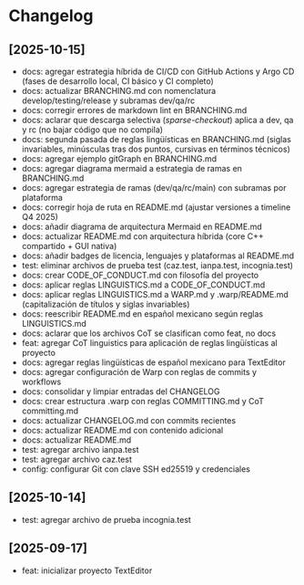 # Changelog

## [2025-10-15]

- docs: agregar estrategia híbrida de CI/CD con GitHub Actions y Argo CD (fases de desarrollo local, CI básico y CI completo)
- docs: actualizar BRANCHING.md con nomenclatura develop/testing/release y subramas dev/qa/rc
- docs: corregir errores de markdown lint en BRANCHING.md
- docs: aclarar que descarga selectiva (*sparse-checkout*) aplica a dev, qa y rc (no bajar código que no compila)
- docs: segunda pasada de reglas lingüísticas en BRANCHING.md (siglas invariables, minúsculas tras dos puntos, cursivas en términos técnicos)
- docs: agregar ejemplo gitGraph en BRANCHING.md
- docs: agregar diagrama mermaid a estrategia de ramas en BRANCHING.md
- docs: agregar estrategia de ramas (dev/qa/rc/main) con subramas por plataforma
- docs: corregir hoja de ruta en README.md (ajustar versiones a timeline Q4 2025)
- docs: añadir diagrama de arquitectura Mermaid en README.md
- docs: actualizar README.md con arquitectura híbrida (core C++ compartido + GUI nativa)
- docs: añadir badges de licencia, lenguajes y plataformas al README.md
- test: eliminar archivos de prueba test (caz.test, ianpa.test, incognia.test)
- docs: crear CODE_OF_CONDUCT.md con filosofía del proyecto
- docs: aplicar reglas LINGUISTICS.md a CODE_OF_CONDUCT.md
- docs: aplicar reglas LINGUISTICS.md a WARP.md y .warp/README.md (capitalización de títulos y siglas invariables)
- docs: reescribir README.md en español mexicano según reglas LINGUISTICS.md
- docs: aclarar que los archivos CoT se clasifican como feat, no docs
- feat: agregar CoT linguistics para aplicación de reglas lingüísticas al proyecto
- docs: agregar reglas lingüísticas de español mexicano para TextEditor
- docs: agregar configuración de Warp con reglas de commits y workflows
- docs: consolidar y limpiar entradas del CHANGELOG
- docs: crear estructura .warp con reglas COMMITTING.md y CoT committing.md
- docs: actualizar CHANGELOG.md con commits recientes
- docs: actualizar README.md con contenido adicional
- docs: actualizar README.md
- test: agregar archivo ianpa.test
- test: agregar archivo caz.test
- config: configurar Git con clave SSH ed25519 y credenciales

## [2025-10-14]

- test: agregar archivo de prueba incognia.test

## [2025-09-17]

- feat: inicializar proyecto TextEditor
